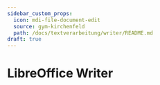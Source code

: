 ```yaml
---
sidebar_custom_props:
  icon: mdi-file-document-edit
  source: gym-kirchenfeld
  path: /docs/textverarbeitung/writer/README.md
draft: true
---
```


# LibreOffice Writer


<Features />
